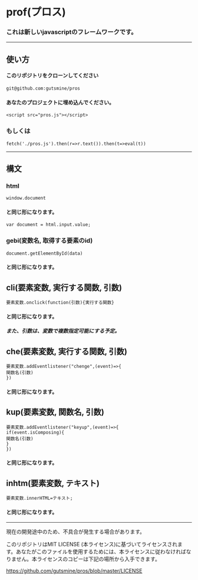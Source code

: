 # prof(プロス)


### これは新しいjavascriptのフレームワークです。

-----
## 使い方 

#### このリポジトリをクローンしてください

    git@github.com:gutsmine/pros

#### あなたのプロジェクトに埋め込んでください。

    <script src="pros.js"></script>
### もしくは
    
    fetch('./pros.js').then(r=>r.text()).then(t=>eval(t))

----

## 構文

### html

    window.document
    
  #### と同じ形になります。

    var document = html.input.value;
    
### gebi(変数名, 取得する要素のid)

    document.getElementById(data)
  #### と同じ形になります。
    
    
   ## cli(要素変数, 実行する関数, 引数)
    要素変数.onclick(function(引数){実行する関数}
   #### と同じ形になります。 
   
   ##### また、引数は、変数で複数指定可能にする予定。
   
   ## che(要素変数, 実行する関数, 引数)
    要素変数.addEventlistener("chenge",(event)=>{
    関数名(引数)
    })
   #### と同じ形になります。
   
   ## kup(要素変数, 関数名, 引数)
   
    要素変数.addEventlistener("keyup",(event)=>{
    if(event.isComposing){
    関数名(引数)
    }
    })  
   #### と同じ形になります。
   
   ## inhtm(要素変数, テキスト)
    要素変数.innerHTML=テキスト;
   #### と同じ形になります。
 -----
   現在の開発途中のため、不具合が発生する場合があります。
 
 このリポジトリはMIT LICENSE (本ライセンス)に基づいてライセンスされます。あなたがこのファイルを使用するためには、本ライセンスに従わなければなりません。本ライセンスのコピーは下記の場所から入手できます。

https://github.com/gutsmine/pros/blob/master/LICENSE
